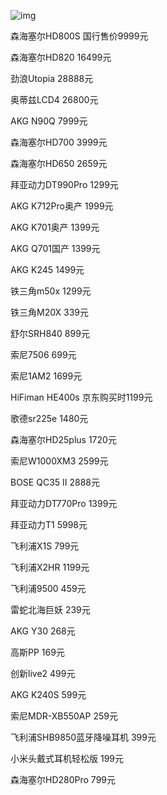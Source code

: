 ![img](https://pic3.zhimg.com/80/v2-f5b519cffb99c1b7343bb20b9d90c46a_720w.jpg)

森海塞尔HD800S 国行售价9999元

森海塞尔HD820 16499元

劲浪Utopia 28888元

奥蒂兹LCD4 26800元

AKG N90Q 7999元

森海塞尔HD700 3999元

森海塞尔HD650 2659元

拜亚动力DT990Pro 1299元

AKG K712Pro奥产 1999元

AKG K701奥产 1399元

AKG Q701国产 1399元

AKG K245 1499元

铁三角m50x 1299元

铁三角M20X 339元

舒尔SRH840 899元

索尼7506 699元

索尼1AM2 1699元

HiFiman HE400s 京东购买时1199元

歌德sr225e 1480元

森海塞尔HD25plus 1720元

索尼W1000XM3 2599元

BOSE QC35 II 2888元

拜亚动力DT770Pro 1399元

拜亚动力T1 5998元

飞利浦X1S 799元

飞利浦X2HR 1199元

飞利浦9500 459元

雷蛇北海巨妖 239元

AKG Y30 268元

高斯PP 169元

创新live2 499元

AKG K240S 599元

索尼MDR-XB550AP 259元

飞利浦SHB9850蓝牙降噪耳机 399元

小米头戴式耳机轻松版 199元

森海塞尔HD280Pro 799元